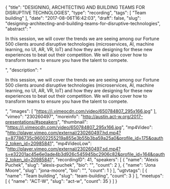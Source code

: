 {
  "title": "DESIGNING, ARCHITECTING AND BUILDING TEAMS FOR DISRUPTIVE TECHNOLOGIES",
  "type": "recording",
  "tags": [
    "Team building"
  ],
  "date": "2017-08-06T16:42:03",
  "draft": false,
  "slug": "designing-architecting-and-building-teams-for-disruptive-technologies",
  "abstract": "<p>In this session, we will cover the trends we are seeing among our Fortune 500 clients around disruptive technologies (microservices, AI, machine learning, no UI, AR, VR, IoT) and how they are designing for these new experiences to beat out their competition. We will also cover how to transform teams to ensure you have the talent to compete.</p>",
  "description": "<p>In this session, we will cover the trends we are seeing among our Fortune 500 clients around disruptive technologies (microservices, AI, machine learning, no UI, AR, VR, IoT) and how they are designing for these new experiences to beat out their competition. We will also cover how to transform teams to ensure you have the talent to compete.</p>",
  "images": [
    "https://i.vimeocdn.com/video/650784807_295x166.jpg"
  ],
  "vimeo": "230260497",
  "moreinfo": "http://austin.act-w.org/2017-presentations/#speakers",
  "thumbnail": "https://i.vimeocdn.com/video/650784807_295x166.jpg",
  "mp4Video": "http://player.vimeo.com/external/230260497.hd.mp4?s=87786735c96002255219a855e3b55b3ba59a25a0&profile_id=175&oauth2_token_id=20985841",
  "mp4VideoLow": "http://player.vimeo.com/external/230260497.sd.mp4?s=e32201ac45e6e0ade4b3d926c545945bc2906c82&profile_id=164&oauth2_token_id=20985841",
  "recordingID": 41,
  "speakers": [
    {
      "name": "Alexis Puchek",
      "slug": "alexis-puchek",
      "bio": "",
      "count": 2
    },
    {
      "name": "Jona Moore",
      "slug": "jona-moore",
      "bio": "",
      "count": 1
    }
  ],
  "ugtvtags": [
    {
      "name": "Team building",
      "slug": "team-building",
      "count": 3
    }
  ],
  "meetups": [
    {
      "name": "ACT-W",
      "slug": "act-w",
      "count": 35
    }
  ]
}